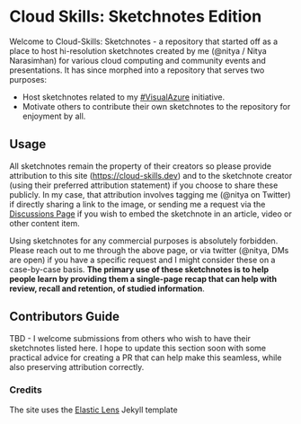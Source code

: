 # Cloud Skills: Sketchnotes Edition

Welcome to Cloud-Skills: Sketchnotes - a repository that started off as a place to host hi-resolution sketchnotes created by me (@nitya / Nitya Narasimhan) for various cloud computing and community events and presentations. It has since morphed into a repository that serves two purposes:
 * Host sketchnotes related to my [#VisualAzure](https://azure.cloud-skills.dev) initiative.
 * Motivate others to contribute their own sketchnotes to the repository for enjoyment by all.

## Usage

All sketchnotes remain the property of their creators so please provide attribution to this site (https://cloud-skills.dev) and to the sketchnote creator (using their preferred attribution statement) if you choose to share these publicly. In my case, that attribution involves tagging me (@nitya on Twitter) if directly sharing a link to the image, or sending me a request via the [Discussions Page](https://github.com/SketchTheDocs/cloud-skills/discussions) if you wish to embed the sketchnote in an article, video or other content item.

Using sketchnotes for any commercial purposes is absolutely forbidden. Please reach out to me through the above page, or via twitter (@nitya, DMs are open) if you have a specific request and I might consider these on a case-by-case basis. **The primary use of these sketchnotes is to help people learn by providing them a single-page recap that can help with review, recall and retention, of studied information**.

## Contributors Guide

TBD - I welcome submissions from others who wish to have their sketchnotes listed here. I hope to update this section soon with some practical advice for creating a PR that can help make this seamless, while also preserving attribution correctly.

### Credits
The site uses the [Elastic Lens](https://github.com/ElasticDesigns/jekyll-lens) Jekyll template
